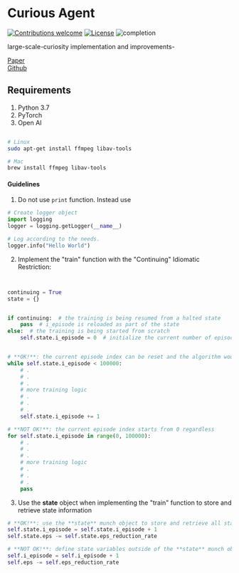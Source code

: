 # Curious Agent
[![Contributions welcome](https://img.shields.io/badge/contributions-welcome-brightgreen.svg?style=plastic)](CONTRIBUTING.md)
[![License](https://img.shields.io/github/license/mashape/apistatus.svg)](https://opensource.org/licenses/mit)
![completion](https://img.shields.io/badge/completion%20state-10%25-blue.svg?style=plastic)

large-scale-curiosity implementation and improvements-

[Paper](https://arxiv.org/abs/1808.04355)<br/>
[Github](https://github.com/openai/large-scale-curiosity)

## Requirements
1. Python 3.7
2. PyTorch
3. Open AI

```bash

# Linux
sudo apt-get install ffmpeg libav-tools

# Mac
brew install ffmpeg libav-tools
```

#### Guidelines

1. Do not use ```print``` function. Instead use
```python
# Create logger object
import logging
logger = logging.getLogger(__name__)

# Log according to the needs.
logger.info("Hello World")
```

2. Implement the "train" function with the "Continuing" Idiomatic Restriction:
```python


continuing = True
state = {}


if continuing:  # the training is being resumed from a halted state
    pass  # i_episode is reloaded as part of the state
else:  # the training is being started from scratch
    self.state.i_episode = 0  # initialize the current number of episodes


# **OK!**: the current episode index can be reset and the algorithm would work seamlessly
while self.state.i_episode < 100000:
    # .
    # .
    # .
    # more training logic
    # .
    # .
    # .
    self.state.i_episode += 1

# **NOT OK!**: the current episode index starts from 0 regardless
for self.state.i_episode in range(0, 100000):
    # .
    # .
    # .
    # more training logic
    # .
    # .
    # .
    pass

```
3. Use the **state** object when implementing the "train" function to store and retrieve state information
```python
# **OK!**: use the **state** munch object to store and retrieve all state information that the algorithm needs
self.state.i_episode = self.state.i_episode + 1
self.state.eps -= self.state.eps_reduction_rate

# **NOT OK!**: define state variables outside of the **state** munch object.
self.i_episode = self.i_episode + 1
self.eps -= self.eps_reduction_rate
```
